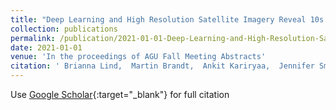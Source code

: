 ```yaml
---
title: "Deep Learning and High Resolution Satellite Imagery Reveal 10s of Millions of Termite Mounds in Senegal, West Africa"
collection: publications
permalink: /publication/2021-01-01-Deep-Learning-and-High-Resolution-Satellite-Imagery-Reveal-10s-of-Millions-of-Termite-Mounds-in-Senegal-West-Africa
date: 2021-01-01
venue: 'In the proceedings of AGU Fall Meeting Abstracts'
citation: ' Brianna Lind,  Martin Brandt,  Ankit Kariryaa,  Jennifer Small,  Katherine Melocik,  Compton Tucker,  Niall Hanan, &quot;Deep Learning and High Resolution Satellite Imagery Reveal 10s of Millions of Termite Mounds in Senegal, West Africa.&quot; In the proceedings of AGU Fall Meeting Abstracts, 2021.'
---
```

Use [Google Scholar](https://scholar.google.com/scholar?q=Deep+Learning+and+High+Resolution+Satellite+Imagery+Reveal+10s+of+Millions+of+Termite+Mounds+in+Senegal,+West+Africa){:target="_blank"} for full citation